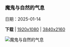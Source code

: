 ### 魔鬼与自然的气息

日期：2025-01-14

**下载**  |  [1920x1080](https://cn.bing.com/th?id=OHR.PointeDiable_ZH-CN0610493136_1920x1080.jpg)  |  [3840x2160](https://cn.bing.com/th?id=OHR.PointeDiable_ZH-CN0610493136_UHD.jpg)

![魔鬼与自然的气息](https://cn.bing.com/th?id=OHR.PointeDiable_ZH-CN0610493136_1920x1080.jpg "Pointe du Diable，圣皮埃尔，留尼汪岛 (© MONTICO Lionel/Alamy)")

